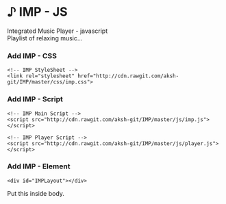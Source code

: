 # &#9834; IMP - JS
Integrated Music Player - javascript \
Playlist of relaxing music...

### Add IMP - CSS
    <!-- IMP StyleSheet -->
    <link rel="stylesheet" href="http://cdn.rawgit.com/aksh-git/IMP/master/css/imp.css">
### Add IMP - Script    
    <!-- IMP Main Script -->
    <script src="http://cdn.rawgit.com/aksh-git/IMP/master/js/imp.js"></script>
    
    <!-- IMP Player Script -->
    <script src="http://cdn.rawgit.com/aksh-git/IMP/master/js/player.js"></script>
    
### Add IMP - Element     
    <div id="IMPLayout"></div>
   Put this inside body.
